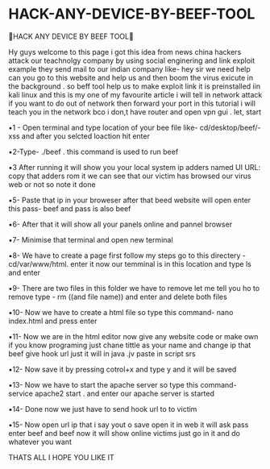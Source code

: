 # HACK-ANY-DEVICE-BY-BEEF-TOOL

:beginner:HACK ANY DEVICE BY BEEF TOOL:beginner:

Hy guys welcome to this page i got this idea from news china hackers attack our teachnolgy company by using social enginering and link exploit example they send mail to our indian company like- hey sir we need help can you go to this website and help us and then boom the virus exicute in the background . so beff tool help us to make exploit link it is preinstalled iin kali linux and this is my one of my favourite article i will tell in network attack if you want to do out of network then forward your port in this tutorial i will teach you in the network bco i don,t have router and open vpn gui . let, start

:black_small_square:1 - Open terminal and type location of your bee file like- cd/desktop/beef/-xss and after you selcted loaction hit enter

:black_small_square:2-Type-  ./beef . this command is used to run beef

:black_small_square:3  After running it will show you your local system ip adders named UI URL: copy that adders rom it we can see that our victim has browsed our virus web or not so note it done

:black_small_square:5- Paste that ip in your broweser after that beed website will open enter this pass- beef and pass is also beef

:black_small_square:6- After that it will show all your panels online and pannel browser

:black_small_square:7- Minimise that terminal and open new terminal

:black_small_square:8- We have to create a page first follow my steps go to this directery - cd/var/www/html. enter it now our temminal is in this location and type ls and enter

:black_small_square:9- There are two files in this folder we have to remove let me tell you ho to remove type - rm ((and file name)) and enter and delete both files

:black_small_square:10- Now we have to create a html file so type this command- nano index.html and press enter

:black_small_square:11- Now we are in the html editor now give any website code or make own if you know programing just chane tittle as your name and change ip that beef give hook url just it will in java .jv paste in script srs

:black_small_square:12- Now save it by pressing cotrol+x and type y and it will be saved

:black_small_square:13- Now we have to start the apache server so type this command- service apache2 start . and enter our apache server is started 

:black_small_square:14- Done now we just have to send hook url to to victim 

:black_small_square:15- Now open url ip that i say yout o save open it in web it will ask pass enter beef and beef now it will show online victims just go in it and do whatever you want 

THATS ALL I HOPE YOU LIKE IT
